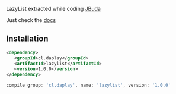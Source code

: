 LazyList extracted while coding [JBuda](http://github.com/daplay/jbuda)

Just check the [docs](http://docs.daplay.cl/lazylist/cl/daplay/lazylist/LazyList.html)

## Installation

```xml
<dependency>
   <groupId>cl.daplay</groupId>
   <artifactId>lazylist</artifactId>
   <version>1.0.0</version>
</dependency>
```

```groovy
compile group: 'cl.daplay', name: 'lazylist', version: '1.0.0'
```
